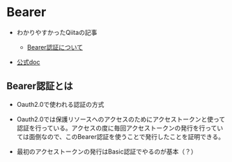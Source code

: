 # Bearer

- わかりやすかったQiitaの記事
  - [Bearer認証について](https://qiita.com/h_tyokinuhata/items/ab8e0337085997be04b1)

- [公式doc](http://openid-foundation-japan.github.io/rfc6750.ja.html)

## Bearer認証とは

- Oauth2.0で使われる認証の方式

- Oauth2.0では保護リソースへのアクセスのためにアクセストークンと使って認証を行っている。アクセスの度に毎回アクセストークンの発行を行っていては面倒なので、このBearer認証を使うことで発行したことを証明できる。

- 最初のアクセストークンの発行はBasic認証でやるのが基本（？）